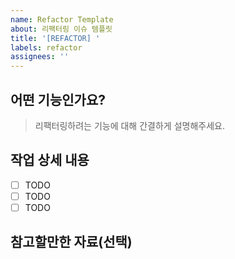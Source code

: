 ```yaml
---
name: Refactor Template
about: 리팩터링 이슈 템플릿
title: '[REFACTOR] '
labels: refactor
assignees: ''
---
```


## 어떤 기능인가요?

> 리팩터링하려는 기능에 대해 간결하게 설명해주세요.

## 작업 상세 내용

- [ ] TODO
- [ ] TODO
- [ ] TODO

## 참고할만한 자료(선택)
